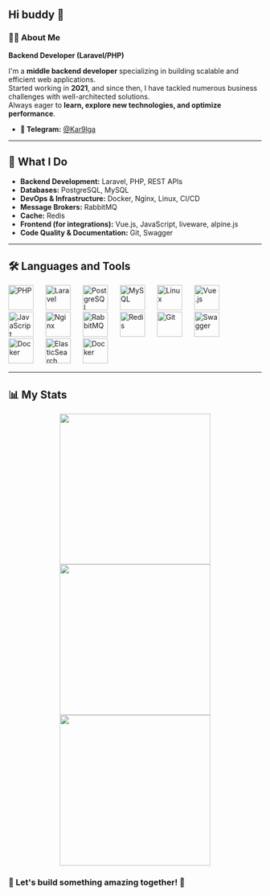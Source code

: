 ## Hi buddy 👋  

### 🙋‍♂️ About Me  
**Backend Developer (Laravel/PHP)**  

I'm a **middle backend developer** specializing in building scalable and efficient web applications.  
Started working in **2021**, and since then, I have tackled numerous business challenges with well-architected solutions.  
Always eager to **learn, explore new technologies, and optimize performance**.  

- **💬 Telegram:** [@Kar9lga](https://t.me/Kar9lga) 

---

## 🚀 What I Do  

- **Backend Development:** Laravel, PHP, REST APIs
- **Databases:** PostgreSQL, MySQL
- **DevOps & Infrastructure:** Docker, Nginx, Linux, CI/CD  
- **Message Brokers:** RabbitMQ
- **Cache:** Redis  
- **Frontend (for integrations):** Vue.js, JavaScript, liveware, alpine.js
- **Code Quality & Documentation:** Git, Swagger  

---

## 🛠️ Languages and Tools  

<p align="left">
  <img alt="PHP" width="50px" style="padding-right:20px;" src="https://cdn.jsdelivr.net/gh/devicons/devicon@latest/icons/php/php-original.svg"/>
  <img alt="Laravel" width="50px" style="padding-right:20px;" src="https://cdn.jsdelivr.net/gh/devicons/devicon@latest/icons/laravel/laravel-original.svg"/>
  <img alt="PostgreSQL" width="50px" style="padding-right:20px;" src="https://cdn.jsdelivr.net/gh/devicons/devicon@latest/icons/postgresql/postgresql-original-wordmark.svg"/>
  <img alt="MySQL" width="50px" style="padding-right:20px;" src="https://cdn.jsdelivr.net/gh/devicons/devicon@latest/icons/mysql/mysql-original-wordmark.svg"/>
  <img alt="Linux" width="50px" style="padding-right:20px;" src="https://cdn.jsdelivr.net/gh/devicons/devicon@latest/icons/linux/linux-original.svg"/>
  <img alt="Vue.js" width="50px" style="padding-right:20px;" src="https://cdn.jsdelivr.net/gh/devicons/devicon@latest/icons/vuejs/vuejs-original.svg"/>
  <img alt="JavaScript" width="50px" style="padding-right:20px;" src="https://cdn.jsdelivr.net/gh/devicons/devicon@latest/icons/javascript/javascript-original.svg"/>
  <img alt="Nginx" width="50px" style="padding-right:20px;" src="https://cdn.jsdelivr.net/gh/devicons/devicon@latest/icons/nginx/nginx-original.svg"/>
  <img alt="RabbitMQ" width="50px" style="padding-right:20px;" src="https://cdn.jsdelivr.net/gh/devicons/devicon@latest/icons/rabbitmq/rabbitmq-original.svg"/>
  <img alt="Redis" width="50px" style="padding-right:20px;" src="https://cdn.jsdelivr.net/gh/devicons/devicon@latest/icons/redis/redis-original.svg"/>
  <img alt="Git" width="50px" style="padding-right:20px;" src="https://cdn.jsdelivr.net/gh/devicons/devicon@latest/icons/git/git-original-wordmark.svg"/>
  <img alt="Swagger" width="50px" style="padding-right:20px;" src="https://cdn.jsdelivr.net/gh/devicons/devicon@latest/icons/swagger/swagger-original.svg"/>
  <img alt="Docker" width="50px" style="padding-right:20px;" src="https://cdn.jsdelivr.net/gh/devicons/devicon@latest/icons/docker/docker-original.svg"/>
  <img alt="ElasticSearch" width="50px" style="padding-right:20px;" src="https://cdn.jsdelivr.net/gh/devicons/devicon@latest/icons/elasticsearch/elasticsearch-original-wordmark.svg"/>
  <img alt="Docker" width="50px" style="padding-right:20px;" src="https://cdn.jsdelivr.net/gh/devicons/devicon@latest/icons/grafana/grafana-original.svg"/>
            
</p>  

---

## 📊 My Stats  

<div align="center">
  <a href="https://github.com/riikiti">
    <img height=300 src="https://github-readme-streak-stats.herokuapp.com/?user=riikiti&theme=dark"/>
  </a>
  <a href="https://github.com/riikiti?tab=repositories">
  <img height=300 src="https://github-readme-stats.vercel.app/api/top-langs/?username=riikiti&theme=dark" />
</a>
  <a href="https://leetcode.com/riikiti">
    <img height=300 src="https://leetcard.jacoblin.cool/riikiti?ext=heatmap" />
  </a>
</div>

### 🚀 Let's build something amazing together! 🚀  
